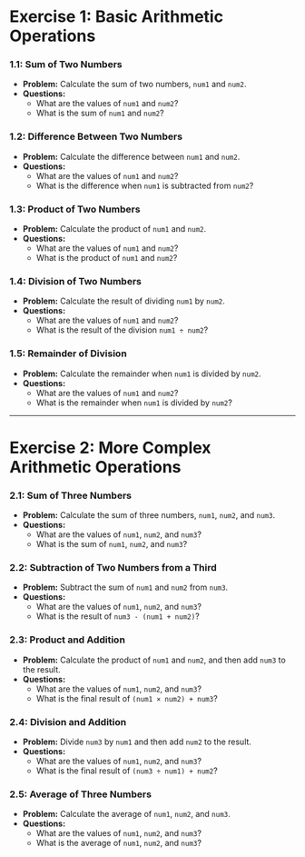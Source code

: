 # Exercise 1: Basic Arithmetic Operations

### 1.1: Sum of Two Numbers
- **Problem:** Calculate the sum of two numbers, `num1` and `num2`.
- **Questions:**
  - What are the values of `num1` and `num2`?
  - What is the sum of `num1` and `num2`?

### 1.2: Difference Between Two Numbers
- **Problem:** Calculate the difference between `num1` and `num2`.
- **Questions:**
  - What are the values of `num1` and `num2`?
  - What is the difference when `num1` is subtracted from `num2`?

### 1.3: Product of Two Numbers
- **Problem:** Calculate the product of `num1` and `num2`.
- **Questions:**
  - What are the values of `num1` and `num2`?
  - What is the product of `num1` and `num2`?

### 1.4: Division of Two Numbers
- **Problem:** Calculate the result of dividing `num1` by `num2`.
- **Questions:**
  - What are the values of `num1` and `num2`?
  - What is the result of the division `num1 ÷ num2`?

### 1.5: Remainder of Division
- **Problem:** Calculate the remainder when `num1` is divided by `num2`.
- **Questions:**
  - What are the values of `num1` and `num2`?
  - What is the remainder when `num1` is divided by `num2`?

---

# Exercise 2: More Complex Arithmetic Operations

### 2.1: Sum of Three Numbers
- **Problem:** Calculate the sum of three numbers, `num1`, `num2`, and `num3`.
- **Questions:**
  - What are the values of `num1`, `num2`, and `num3`?
  - What is the sum of `num1`, `num2`, and `num3`?

### 2.2: Subtraction of Two Numbers from a Third
- **Problem:** Subtract the sum of `num1` and `num2` from `num3`.
- **Questions:**
  - What are the values of `num1`, `num2`, and `num3`?
  - What is the result of `num3 - (num1 + num2)`?

### 2.3: Product and Addition
- **Problem:** Calculate the product of `num1` and `num2`, and then add `num3` to the result.
- **Questions:**
  - What are the values of `num1`, `num2`, and `num3`?
  - What is the final result of `(num1 × num2) + num3`?

### 2.4: Division and Addition
- **Problem:** Divide `num3` by `num1` and then add `num2` to the result.
- **Questions:**
  - What are the values of `num1`, `num2`, and `num3`?
  - What is the final result of `(num3 ÷ num1) + num2`?

### 2.5: Average of Three Numbers
- **Problem:** Calculate the average of `num1`, `num2`, and `num3`.
- **Questions:**
  - What are the values of `num1`, `num2`, and `num3`?
  - What is the average of `num1`, `num2`, and `num3`?
